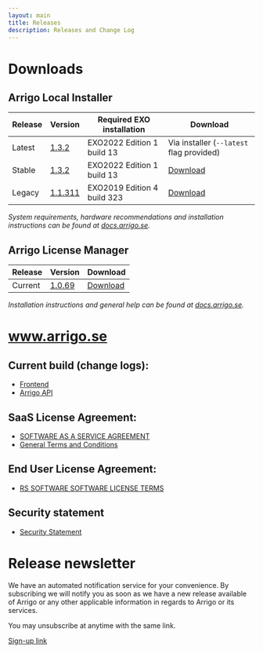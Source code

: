 ```yaml
---
layout: main
title: Releases
description: Releases and Change Log
---
```


# Downloads

## Arrigo Local Installer

| Release  | Version                                      | Required EXO installation | Download |
| -------- | -------------------------------------------- | ------------------------- | --------    
| Latest   | [1.3.2](./arrigolocalinstaller.html#132) | EXO2022 Edition 1 build 13 | Via installer (`--latest` flag provided) |
| Stable   | [1.3.2](./arrigolocalinstaller.html#132) | EXO2022 Edition 1 build 13 | [Download](https://arrigo.blob.core.windows.net/arrigo/stable/ArrigoLocalInstaller-EXO2022Edition1_13-1.3.2.exe) |
| Legacy | [1.1.311](./arrigolocalinstaller.html#11311) | EXO2019 Edition 4 build 323 | [Download](https://arrigo.blob.core.windows.net/arrigo/stable/ArrigoLocalInstaller-EXO2019Edition4_323-1.1.311.exe) |

*System requirements, hardware recommendations and installation instructions can be found at [docs.arrigo.se](https://docs.arrigo.se/Install%20and%20Configure).*

## Arrigo License Manager

| Release  | Version                                      |  Download |
| -------- | -------------------------------------------- |  --------------------------------- |
| Current  | [1.0.69](./arrigolicensemanager.html#1069)   |  [Download](https://arrigo.blob.core.windows.net/arrigo/stable/License-Manager-Installer.1.0.69.exe) |

*Installation instructions and general help can be found at [docs.arrigo.se](https://docs.arrigo.se/Install%20and%20Configure/02_Arrigo%20License%20Manager%20installer/).*

# www.arrigo.se

## Current build (change logs): 
- [Frontend](./frontend.html)
- [Arrigo API](./arrigoapi.html)

## SaaS License Agreement: 
- [SOFTWARE AS A SERVICE AGREEMENT](./RS_SaaS-Terms%2024-03-2021.pdf)
- [General Terms and Conditions](./2019%20-%20Eng%20IT%20Services%202014.pdf)

## End User License Agreement: 
- [RS SOFTWARE SOFTWARE LICENSE TERMS](./RS_EULA_%203-04-2021%20_for%20distributionGeneric.pdf)

## Security statement
- [Security Statement](./securitystatement.md)

# Release newsletter

We have an automated notification service for your convenience. By subscribing we will notify you as soon as we have a new release available of Arrigo or any other applicable information in regards to Arrigo or its services.

You may unsubscribe at anytime with the same link.

[Sign-up link](http://eepurl.com/hTdlmX)
